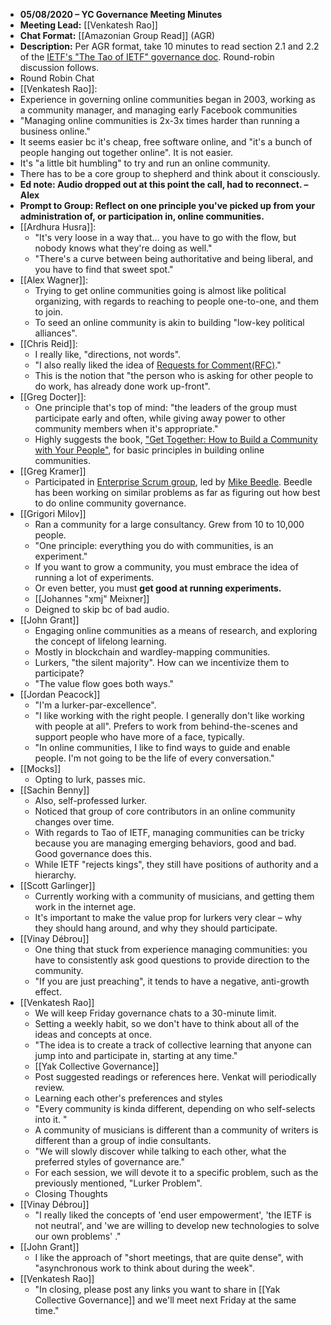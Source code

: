 - **05/08/2020 – YC Governance Meeting Minutes**
- **Meeting Lead:** [[Venkatesh Rao]]
- **Chat Format:** [[Amazonian Group Read]] (AGR)
- **Description:** Per AGR format, take 10 minutes to read section 2.1 and 2.2 of the [IETF's "The Tao of IETF" governance doc](https://www.ietf.org/about/participate/tao/#what). Round-robin discussion follows.
- Round Robin Chat
- [[Venkatesh Rao]]:
- Experience in governing online communities began in 2003, working as a community manager, and managing early Facebook communities
- "Managing online communities is 2x-3x times harder than running a business online."
- It seems easier bc it's cheap, free software online, and "it's a bunch of people hanging out together online". It is not easier.
- It's "a little bit humbling" to try and run an online community.
- There has to be a core group to shepherd and think about it consciously.
- __Ed note: Audio dropped out at this point the call, had to reconnect. – Alex__
- **Prompt to Group: Reflect on one principle you've picked up from your administration of, or participation in, online communities.**
- [[Ardhura Husra]]:
    - "It's very loose in a way that... you have to go with the flow, but nobody knows what they're doing as well."
    - "There's a curve between being authoritative and being liberal, and you have to find that sweet spot."
- [[Alex Wagner]]:
    - Trying to get online communities going is almost like political organizing, with regards to reaching to people one-to-one, and them to join.
    - To seed an online community is akin to building "low-key political alliances".
- [[Chris Reid]]:
    - I really like, "directions, not words".
    - "I also really liked the idea of [Requests for Comment(RFC)](https://www.ietf.org/about/participate/tao/#rfcs)."
    - This is the notion that "the person who is asking for other people to do work, has already done work up-front".
- [[Greg Docter]]:
    - One principle that's top of mind: "the leaders of the group must participate early and often, while giving away power to other community members when it's appropriate."
    - Highly suggests the book, ["Get Together: How to Build a Community with Your People"](https://www.amazon.com/Get-Together-build-community-people/dp/1732265194), for basic principles in building online communities.
- [[Greg Kramer]]
    - Participated in [Enterprise Scrum group](http://www.enterprisescrum.com/), led by [Mike Beedle](https://en.wikipedia.org/wiki/Mike_Beedle). Beedle has been working on similar problems as far as figuring out how best to do online community governance.
- [[Grigori Milov]]
    - Ran a community for a large consultancy. Grew from 10 to 10,000 people.
    - "One principle: everything you do with communities, is an experiment."
    - If you want to grow a community, you must embrace the idea of running a lot of experiments.
    - Or even better, you must __get good at running experiments.__
    - [[Johannes "xmj" Meixner]]
    - Deigned to skip bc of bad audio.
- [[John Grant]]
    - Engaging online communities as a means of research, and exploring the concept of lifelong learning.
    - Mostly in blockchain and wardley-mapping communities.
    - Lurkers, "the silent majority". How can we incentivize them to participate?
    - "The value flow goes both ways."
- [[Jordan Peacock]]
    - "I'm a lurker-par-excellence".
    - "I like working with the right people. I generally don't like working with people at all". Prefers to work from behind-the-scenes and support people who have more of a face, typically.
    - "In online communities, I like to find ways to guide and enable people. I'm not going to be the life of every conversation."
- [[Mocks]]
    - Opting to lurk, passes mic.
- [[Sachin Benny]]
    - Also, self-professed lurker.
    - Noticed that group of core contributors in an online community changes over time.
    - With regards to Tao of IETF, managing communities can be tricky because you are managing emerging behaviors, good and bad. Good governance does this.
    - While IETF "rejects kings", they still have positions of authority and a hierarchy.
- [[Scott Garlinger]]
    - Currently working with a community of musicians, and getting them work in the internet age.
    - It's important to make the value prop for lurkers very clear – why they should hang around, and why they should participate.
- [[Vinay Débrou]]
    - One thing that stuck from experience managing communities: you have to consistently ask good questions to provide direction to the community.
    - "If you are just preaching", it tends to have a negative, anti-growth effect.
- [[Venkatesh Rao]]
    - We will keep Friday governance chats to a 30-minute limit.
    - Setting a weekly habit, so we don't have to think about all of the ideas and concepts at once.
    - "The idea is to create a track of collective learning that anyone can jump into and participate in, starting at any time."
    - [[Yak Collective Governance]]
    - Post suggested readings or references here. Venkat will periodically review.
    - Learning each other's preferences and styles
    - "Every community is kinda different, depending on who self-selects into it. "
    - A community of musicians is different than a community of writers is different than a group of indie consultants.
    - "We will slowly discover while talking to each other, what the preferred styles of governance are."
    - For each session, we will devote it to a specific problem, such as the previously mentioned, "Lurker Problem".
    - Closing Thoughts
- [[Vinay Débrou]]
    - "I really liked the concepts of 'end user empowerment', 'the IETF is not neutral', and 'we are willing to develop new technologies to solve our own problems' ."
- [[John Grant]]
    - I like the approach of "short meetings, that are quite dense", with "asynchronous work to think about during the week".
- [[Venkatesh Rao]]
    - "In closing, please post any links you want to share in [[Yak Collective Governance]] and we'll meet next Friday at the same time."
